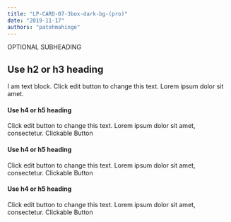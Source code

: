 ```yaml
---
title: "LP-CARD-07-3box-dark-bg-(pro)"
date: "2019-11-17"
authors: "patohmahinge"
---
```


OPTIONAL SUBHEADING

## Use h2 or h3 heading

I am text block. Click edit button to change this text. Lorem ipsum dolor sit amet.

#### Use h4 or h5 heading

Click edit button to change this text. Lorem ipsum dolor sit amet, consectetur. Clickable Button

#### Use h4 or h5 heading

Click edit button to change this text. Lorem ipsum dolor sit amet, consectetur. Clickable Button

#### Use h4 or h5 heading

Click edit button to change this text. Lorem ipsum dolor sit amet, consectetur. Clickable Button
